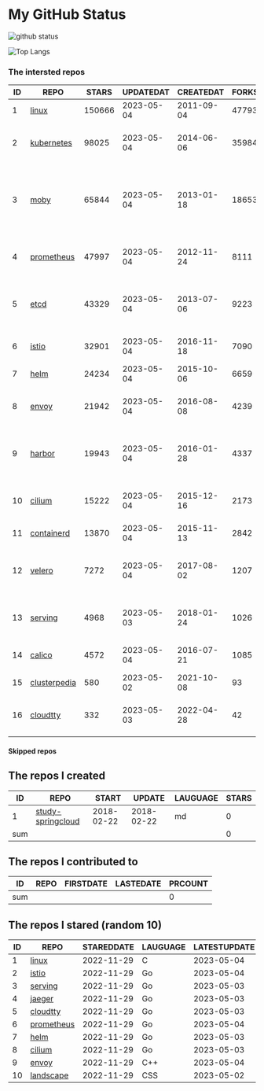 # My GitHub Status

<img src="https://github-readme-stats-1.yihong0618.vercel.app/api?username=daoqingniu&show_icons=true&&&hide_title=true&count_private=true" alt="github status" />

![Top Langs](https://github-readme-stats-1.yihong0618.vercel.app/api/top-langs/?username=daoqingniu&layout=compact)

<!--START_SECTION:github_repos-->
### The intersted repos
| ID |                              REPO                               | STARS  | UPDATEDAT  | CREATEDAT  | FORKSCOUNT |                                              DESCRIPTIONS                                              |
|----|-----------------------------------------------------------------|--------|------------|------------|------------|--------------------------------------------------------------------------------------------------------|
|  1 | [linux](https://github.com/torvalds/linux)                      | 150666 | 2023-05-04 | 2011-09-04 |      47793 | Linux kernel source tree                                                                               |
|  2 | [kubernetes](https://github.com/kubernetes/kubernetes)          |  98025 | 2023-05-04 | 2014-06-06 |      35984 | Production-Grade Container Scheduling and Management                                                   |
|  3 | [moby](https://github.com/moby/moby)                            |  65844 | 2023-05-04 | 2013-01-18 |      18653 | Moby Project - a collaborative project for the container ecosystem to assemble container-based systems |
|  4 | [prometheus](https://github.com/prometheus/prometheus)          |  47997 | 2023-05-04 | 2012-11-24 |       8111 | The Prometheus monitoring system and time series database.                                             |
|  5 | [etcd](https://github.com/etcd-io/etcd)                         |  43329 | 2023-05-04 | 2013-07-06 |       9223 | Distributed reliable key-value store for the most critical data of a distributed system                |
|  6 | [istio](https://github.com/istio/istio)                         |  32901 | 2023-05-04 | 2016-11-18 |       7090 | Connect, secure, control, and observe services.                                                        |
|  7 | [helm](https://github.com/helm/helm)                            |  24234 | 2023-05-04 | 2015-10-06 |       6659 | The Kubernetes Package Manager                                                                         |
|  8 | [envoy](https://github.com/envoyproxy/envoy)                    |  21942 | 2023-05-04 | 2016-08-08 |       4239 | Cloud-native high-performance edge/middle/service proxy                                                |
|  9 | [harbor](https://github.com/goharbor/harbor)                    |  19943 | 2023-05-04 | 2016-01-28 |       4337 | An open source trusted cloud native registry project that stores, signs, and scans content.            |
| 10 | [cilium](https://github.com/cilium/cilium)                      |  15222 | 2023-05-04 | 2015-12-16 |       2173 | eBPF-based Networking, Security, and Observability                                                     |
| 11 | [containerd](https://github.com/containerd/containerd)          |  13870 | 2023-05-04 | 2015-11-13 |       2842 | An open and reliable container runtime                                                                 |
| 12 | [velero](https://github.com/vmware-tanzu/velero)                |   7272 | 2023-05-04 | 2017-08-02 |       1207 | Backup and migrate Kubernetes applications and their persistent volumes                                |
| 13 | [serving](https://github.com/knative/serving)                   |   4968 | 2023-05-03 | 2018-01-24 |       1026 | Kubernetes-based, scale-to-zero, request-driven compute                                                |
| 14 | [calico](https://github.com/projectcalico/calico)               |   4572 | 2023-05-04 | 2016-07-21 |       1085 | Cloud native networking and network security                                                           |
| 15 | [clusterpedia](https://github.com/clusterpedia-io/clusterpedia) |    580 | 2023-05-02 | 2021-10-08 |         93 | The Encyclopedia of Kubernetes clusters                                                                |
| 16 | [cloudtty](https://github.com/cloudtty/cloudtty)                |    332 | 2023-05-03 | 2022-04-28 |         42 | A Friendly Kubernetes CloudShell (Web Terminal) !                                                      |



#### Skipped repos
<!--END_SECTION:github_repos-->

<!--START_SECTION:my_github-->
## The repos I created
| ID  |                                 REPO                                 |   START    |   UPDATE   | LAUGUAGE | STARS |
|-----|----------------------------------------------------------------------|------------|------------|----------|-------|
|   1 | [study-springcloud](https://github.com/daoqingniu/study-springcloud) | 2018-02-22 | 2018-02-22 | md       |     0 |
| sum |                                                                      |            |            |          |     0 |

## The repos I contributed to
| ID  | REPO | FIRSTDATE | LASTEDATE | PRCOUNT |
|-----|------|-----------|-----------|---------|
| sum |      |           |           |       0 |

## The repos I stared (random 10)
| ID |                          REPO                          | STAREDDATE | LAUGUAGE | LATESTUPDATE |
|----|--------------------------------------------------------|------------|----------|--------------|
|  1 | [linux](https://github.com/torvalds/linux)             | 2022-11-29 | C        | 2023-05-04   |
|  2 | [istio](https://github.com/istio/istio)                | 2022-11-29 | Go       | 2023-05-04   |
|  3 | [serving](https://github.com/knative/serving)          | 2022-11-29 | Go       | 2023-05-03   |
|  4 | [jaeger](https://github.com/jaegertracing/jaeger)      | 2022-11-29 | Go       | 2023-05-03   |
|  5 | [cloudtty](https://github.com/cloudtty/cloudtty)       | 2022-11-29 | Go       | 2023-05-03   |
|  6 | [prometheus](https://github.com/prometheus/prometheus) | 2022-11-29 | Go       | 2023-05-04   |
|  7 | [helm](https://github.com/helm/helm)                   | 2022-11-29 | Go       | 2023-05-03   |
|  8 | [cilium](https://github.com/cilium/cilium)             | 2022-11-29 | Go       | 2023-05-03   |
|  9 | [envoy](https://github.com/envoyproxy/envoy)           | 2022-11-29 | C++      | 2023-05-04   |
| 10 | [landscape](https://github.com/cncf/landscape)         | 2022-11-29 | CSS      | 2023-05-02   |

<!--END_SECTION:my_github-->

